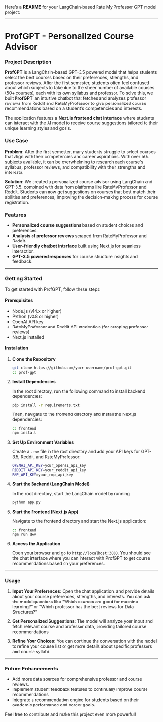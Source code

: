 Here's a **README** for your LangChain-based Rate My Professor GPT model project:

---

# **ProfGPT - Personalized Course Advisor**

### **Project Description**

**ProfGPT** is a LangChain-based GPT-3.5 powered model that helps students select the best courses based on their preferences, strengths, and professor reviews. After the first semester, students often feel confused about which subjects to take due to the sheer number of available courses (50+ courses), each with its own syllabus and professor. To solve this, we built **ProfGPT**, an intuitive chatbot that fetches and analyzes professor reviews from Reddit and RateMyProfessor to give personalized course recommendations based on a student's competencies and interests. 

The application features a **Next.js frontend chat interface** where students can interact with the AI model to receive course suggestions tailored to their unique learning styles and goals.

### **Use Case**

**Problem**: After the first semester, many students struggle to select courses that align with their competencies and career aspirations. With over 50+ subjects available, it can be overwhelming to research each course's syllabus, professor reviews, and compatibility with their strengths and interests.

**Solution**: We created a personalized course advisor using LangChain and GPT-3.5, combined with data from platforms like RateMyProfessor and Reddit. Students can now get suggestions on courses that best match their abilities and preferences, improving the decision-making process for course registration.

### **Features**
- **Personalized course suggestions** based on student choices and preferences.
- **Analysis of professor reviews** scraped from RateMyProfessor and Reddit.
- **User-friendly chatbot interface** built using Next.js for seamless interaction.
- **GPT-3.5 powered responses** for course structure insights and feedback.

---

### **Getting Started**

To get started with ProfGPT, follow these steps:

#### **Prerequisites**

- Node.js (v14.x or higher)
- Python (v3.8 or higher)
- OpenAI API key
- RateMyProfessor and Reddit API credentials (for scraping professor reviews)
- Next.js installed

#### **Installation**

1. **Clone the Repository**

   ```bash
   git clone https://github.com/your-username/prof-gpt.git
   cd prof-gpt
   ```

2. **Install Dependencies**

   In the root directory, run the following command to install backend dependencies:

   ```bash
   pip install -r requirements.txt
   ```

   Then, navigate to the frontend directory and install the Next.js dependencies:

   ```bash
   cd frontend
   npm install
   ```

3. **Set Up Environment Variables**

   Create a `.env` file in the root directory and add your API keys for GPT-3.5, Reddit, and RateMyProfessor:

   ```bash
   OPENAI_API_KEY=your_openai_api_key
   REDDIT_API_KEY=your_reddit_api_key
   RMP_API_KEY=your_rmp_api_key
   ```

4. **Start the Backend (LangChain Model)**

   In the root directory, start the LangChain model by running:

   ```bash
   python app.py
   ```

5. **Start the Frontend (Next.js App)**

   Navigate to the frontend directory and start the Next.js application:

   ```bash
   cd frontend
   npm run dev
   ```

6. **Access the Application**

   Open your browser and go to `http://localhost:3000`. You should see the chat interface where you can interact with ProfGPT to get course recommendations based on your preferences.

---

### **Usage**

1. **Input Your Preferences**: Open the chat application, and provide details about your course preferences, strengths, and interests. You can ask the model questions like "Which courses are good for machine learning?" or "Which professor has the best reviews for Data Structures?"

2. **Get Personalized Suggestions**: The model will analyze your input and fetch relevant course and professor data, providing tailored course recommendations.

3. **Refine Your Choices**: You can continue the conversation with the model to refine your course list or get more details about specific professors and course syllabi.

---

### **Future Enhancements**
- Add more data sources for comprehensive professor and course reviews.
- Implement student feedback features to continually improve course recommendations.
- Integrate a recommendation engine for students based on their academic performance and career goals.



Feel free to contribute and make this project even more powerful!

